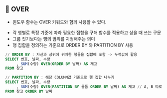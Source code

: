 ## 🌈 OVER
+ 윈도우 함수는 OVER 키워드와 함께 사용할 수 있다.

- 각 행별로 특정 기준에 따라 필요한 집합을 구해 함수를 적용하고 싶을 때 쓰는 구문
- 그룹 짓기보다는 행의 범위를 지정해주는 의미
- 행 집합을 정의하는 기준으로 ORDER BY 와 PARTITION BY 사용

```sql
// ORDER BY : 자신과 상위에 위치한 행들을 집합에 포함 -> 누적값에 활용
SELECT 번호, 날짜, 수량
     , SUM(수량) OVER(ORDER BY 날짜) AS 재고
FROM 창고

// PARTITION BY : 해당 COLUMN값 기준으로 행 집합 나누기
SELECT 번호, 날짜, 수량
     , SUM(수량) OVER(PARTITION BY 물품 ORDER BY 날짜) AS 재고 // A, B 따로!!
FROM 창고 ORDER BY 날짜
```
